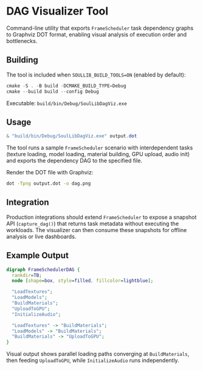 # DAG Visualizer Tool

Command-line utility that exports `FrameScheduler` task dependency graphs to Graphviz DOT format, enabling visual analysis of execution order and bottlenecks.

## Building

The tool is included when `SOULLIB_BUILD_TOOLS=ON` (enabled by default):

```powershell
cmake -S . -B build -DCMAKE_BUILD_TYPE=Debug
cmake --build build --config Debug
```

Executable: `build/bin/Debug/SoulLibDagViz.exe`

## Usage

```powershell
& "build/bin/Debug/SoulLibDagViz.exe" output.dot
```

The tool runs a sample `FrameScheduler` scenario with interdependent tasks (texture loading, model loading, material building, GPU upload, audio init) and exports the dependency DAG to the specified file.

Render the DOT file with Graphviz:

```bash
dot -Tpng output.dot -o dag.png
```

## Integration

Production integrations should extend `FrameScheduler` to expose a snapshot API (`capture_dag()`) that returns task metadata without executing the workloads. The visualizer can then consume these snapshots for offline analysis or live dashboards.

## Example Output

```dot
digraph FrameSchedulerDAG {
  rankdir=TB;
  node [shape=box, style=filled, fillcolor=lightblue];

  "LoadTextures";
  "LoadModels";
  "BuildMaterials";
  "UploadToGPU";
  "InitializeAudio";

  "LoadTextures" -> "BuildMaterials";
  "LoadModels" -> "BuildMaterials";
  "BuildMaterials" -> "UploadToGPU";
}
```

Visual output shows parallel loading paths converging at `BuildMaterials`, then feeding `UploadToGPU`, while `InitializeAudio` runs independently.
